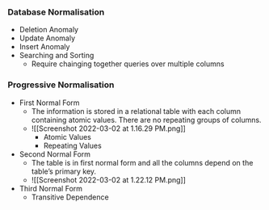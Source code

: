 ### Database Normalisation
+ Deletion Anomaly
+ Update Anomaly
+ Insert Anomaly
+ Searching and Sorting
	+ Require chainging together queries over multiple columns

### Progressive Normalisation 
+ First Normal Form
	+ The information is stored in a relational table with each column containing atomic values. There are no repeating groups of columns.
	+ ![[Screenshot 2022-03-02 at 1.16.29 PM.png]]
		+ Atomic Values
		+ Repeating Values
+ Second Normal Form
	+ The table is in first normal form and all the columns depend on the table’s primary key.
	+ ![[Screenshot 2022-03-02 at 1.22.12 PM.png]]
+ Third Normal Form
	+ Transitive Dependence